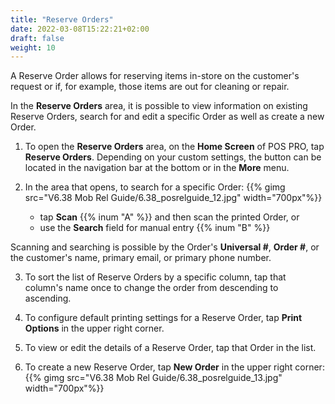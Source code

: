 ```yaml
---
title: "Reserve Orders"
date: 2022-03-08T15:22:21+02:00
draft: false
weight: 10
---
```

A Reserve Order allows for reserving items in-store on the customer's request or if, for example, those items are out for cleaning or repair. 

In the **Reserve Orders** area, it is possible to view information on existing Reserve Orders, search for and edit a specific Order as well as create a new Order.

1. To open the **Reserve Orders** area, on the **Home Screen** of POS PRO, tap **Reserve Orders**. Depending on your custom settings, the button can be located in the navigation bar at the bottom or in the **More** menu.  

2. In the area that opens, to search for a specific Order:
{{% gimg src="V6.38 Mob Rel Guide/6.38_posrelguide_12.jpg" width="700px"%}}
    - tap **Scan** {{% inum "A" %}} and then scan the printed Order, or
    - use the **Search** field for manual entry {{% inum "B" %}}

Scanning and searching is possible by the Order's **Universal #**, **Order #**, or the customer's name, primary email, or primary phone number.

3. To sort the list of Reserve Orders by a specific column, tap that column's name once to change the order from descending to ascending.

4. To configure default printing settings for a Reserve Order, tap **Print Options** in the upper right corner.

5. To view or edit the details of a Reserve Order, tap that Order in the list.

6. To create a new Reserve Order, tap **New Order** in the upper right corner:
{{% gimg src="V6.38 Mob Rel Guide/6.38_posrelguide_13.jpg" width="700px"%}}

